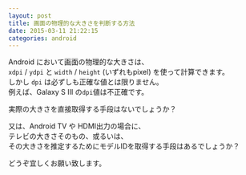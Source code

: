 ```yaml
---
layout: post
title: 画面の物理的な大きさを判断する方法
date: 2015-03-11 21:22:15
categories: android
---
```

<!-- {% raw %} -->
<p>Android において画面の物理的な大きさは、<br>
<code>xdpi</code> / <code>ydpi</code> と <code>width</code> / <code>height</code> (いずれもpixel) を使って計算できます。<br>
しかし <code>dpi</code> は必ずしも正確な値とは限りません。<br>
例えば、Galaxy S III の<code>dpi</code>値は不正確です。</p>

<p>実際の大きさを直接取得する手段はないでしょうか？</p>

<p>又は、Android TV や HDMI出力の場合に、<br>
テレビの大きさそのもの、或るいは、<br>
その大きさを推定するためにモデルIDを取得する手段はあるでしょうか？</p>

<p>どうぞ宜しくお願い致します。</p>
<!-- {% endraw %} -->
